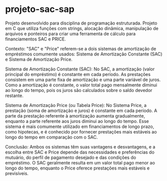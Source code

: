 # projeto-sac-sap
Projeto desenvolvido para disciplina de programação estruturada.
Projeto em C que utiliza funções com strings, alocação dinâmica, manipulação de arquivos e ponteiros para criar uma ferramenta de cálculo para financiamentos SAC e PRICE.

Contexto:
"SAC" e "Price" referem-se a dois sistemas de amortização de empréstimos comumente usados: Sistema de Amortização Constante (SAC) e Sistema de Amortização Price.

Sistema de Amortização Constante (SAC):
No SAC, a amortização (valor principal do empréstimo) é constante em cada período.
As prestações consistem em uma parte fixa de amortização e uma parte variável de juros.
Como a amortização é constante, o valor total pago mensalmente diminui ao longo do tempo, pois os juros são calculados sobre o saldo devedor restante.

Sistema de Amortização Price (ou Tabela Price):
No Sistema Price, a prestação (soma de amortização e juros) é constante em cada período.
A parte da prestação referente à amortização aumenta gradualmente, enquanto a parte referente aos juros diminui ao longo do tempo.
Esse sistema é mais comumente utilizado em financiamentos de longo prazo, como hipotecas, e é conhecido por fornecer prestações mais estáveis ao longo do tempo em comparação com o SAC.

Conclusão:
Ambos os sistemas têm suas vantagens e desvantagens, e a escolha entre SAC e Price depende das necessidades e preferências do mutuário, do perfil de pagamento desejado e das condições do empréstimo. O SAC geralmente resulta em um valor total pago menor ao longo do tempo, enquanto o Price oferece prestações mais estáveis e previsíveis.

